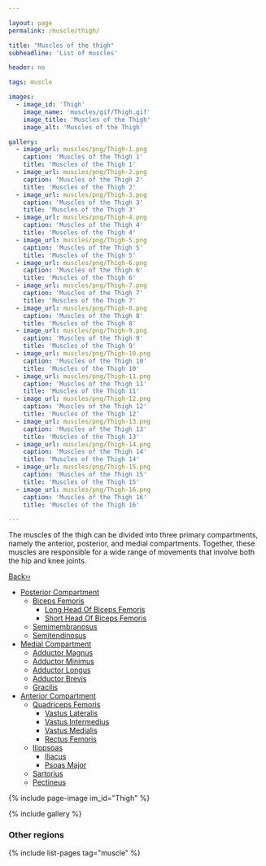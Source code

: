 ```yaml
---

layout: page
permalink: /muscle/thigh/

title: "Muscles of the thigh"
subheadline: 'List of muscles'

header: no

tags: muscle

images:
  - image_id: 'Thigh'
    image_name: 'muscles/gif/Thigh.gif'
    image_title: 'Muscles of the Thigh'
    image_alt: 'Muscles of the Thigh' 

gallery:
  - image_url: muscles/png/Thigh-1.png
    caption: 'Muscles of the Thigh 1'
    title: 'Muscles of the Thigh 1'
  - image_url: muscles/png/Thigh-2.png
    caption: 'Muscles of the Thigh 2'
    title: 'Muscles of the Thigh 2'
  - image_url: muscles/png/Thigh-3.png
    caption: 'Muscles of the Thigh 3'
    title: 'Muscles of the Thigh 3'
  - image_url: muscles/png/Thigh-4.png
    caption: 'Muscles of the Thigh 4'
    title: 'Muscles of the Thigh 4'
  - image_url: muscles/png/Thigh-5.png
    caption: 'Muscles of the Thigh 5'
    title: 'Muscles of the Thigh 5'
  - image_url: muscles/png/Thigh-6.png
    caption: 'Muscles of the Thigh 6'
    title: 'Muscles of the Thigh 6'
  - image_url: muscles/png/Thigh-7.png
    caption: 'Muscles of the Thigh 7'
    title: 'Muscles of the Thigh 7'
  - image_url: muscles/png/Thigh-8.png
    caption: 'Muscles of the Thigh 8'
    title: 'Muscles of the Thigh 8'
  - image_url: muscles/png/Thigh-9.png
    caption: 'Muscles of the Thigh 9'
    title: 'Muscles of the Thigh 9'
  - image_url: muscles/png/Thigh-10.png
    caption: 'Muscles of the Thigh 10'
    title: 'Muscles of the Thigh 10'
  - image_url: muscles/png/Thigh-11.png
    caption: 'Muscles of the Thigh 11'
    title: 'Muscles of the Thigh 11'
  - image_url: muscles/png/Thigh-12.png
    caption: 'Muscles of the Thigh 12'
    title: 'Muscles of the Thigh 12'
  - image_url: muscles/png/Thigh-13.png
    caption: 'Muscles of the Thigh 13'
    title: 'Muscles of the Thigh 13'
  - image_url: muscles/png/Thigh-14.png
    caption: 'Muscles of the Thigh 14'
    title: 'Muscles of the Thigh 14'
  - image_url: muscles/png/Thigh-15.png
    caption: 'Muscles of the Thigh 15'
    title: 'Muscles of the Thigh 15'
  - image_url: muscles/png/Thigh-16.png
    caption: 'Muscles of the Thigh 16'
    title: 'Muscles of the Thigh 16'

---
```


The muscles of the thigh can be divided into three primary compartments, namely the anterior, posterior, and medial compartments. Together, these muscles are responsible for a wide range of movements that involve both the hip and knee joints.

[Back››](/muscle/)

- [Posterior Compartment](/muscle/thigh/posterior)
  - [Biceps Femoris](/muscle/thigh/bicepsfemoris/)
    - [Long Head Of Biceps Femoris](/muscle/thigh/longheadofbicepsfemoris/)
    - [Short Head Of Biceps Femoris](/muscle/thigh/shortheadofbicepsfemoris/)
  - [Semimembranosus](/muscle/thigh/semimembranosus/)
  - [Semitendinosus](/muscle/thigh/semitendinosus/)
- [Medial Compartment](/muscle/thigh/medial)
  - [Adductor Magnus](/muscle/thigh/adductormagnus/)
  - [Adductor Minimus](/muscle/thigh/adductorminimus/)
  - [Adductor Longus](/muscle/thigh/adductorlongus/)
  - [Adductor Brevis](/muscle/thigh/adductorbrevis/)
  - [Gracilis](/muscle/thigh/gracilis/)
- [Anterior Compartment](/muscle/thigh/anterior)
  - [Quadriceps Femoris](/muscle/thigh/quadricepsfemoris/)
    - [Vastus Lateralis](/muscle/thigh/vastuslateralis/)
    - [Vastus Intermedius](/muscle/thigh/vastusintermedius/)
    - [Vastus Medialis](/muscle/thigh/vastusmedialis/)
    - [Rectus Femoris](/muscle/thigh/rectusfemoris/)
  - [Iliopsoas](/muscle/thigh/iliopsoas/)
    - [Iliacus](/muscle/thigh/iliacus/)
    - [Psoas Major](/muscle/thigh/psoasmajor/)
  - [Sartorius](/muscle/thigh/sartorius/)
  - [Pectineus](/muscle/thigh/pectineus/)

{% include page-image im_id="Thigh" %}

{% include gallery %}

### Other regions

{% include list-pages tag="muscle" %}
